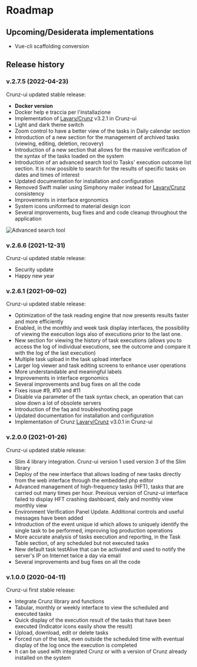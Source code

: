 # Roadmap

## Upcoming/Desiderata implementations

* Vue-cli scaffolding conversion


## Release history

### v.2.7.5 (2022-04-23)

Crunz-ui updated stable release:
* **Docker version**
* Docker help e traccia per l'installazione
* Implementation of [Lavary/Crunz](https://github.com/lavary/crunz) v3.2.1 in Crunz-ui
* Light and dark theme switch
* Zoom control to have a better view of the tasks in  Daily calendar section
* Introduction of a new section for the management of archived tasks (viewing, editing, deletion, recovery)
* Introduction of a new section that allows for the massive verification of the syntax of the tasks loaded on the system
* Introduction of an advanced search tool to Tasks' execution outcome list section. It is now possible to search for the results of specific tasks on dates and times of interest
* Updated documentation for installation and configuration
* Removed Swift mailer using Simphony mailer instead for [Lavary/Crunz](https://github.com/lavary/crunz) consistency
* Improvements in interface ergonomics
* System icons uniformed to material design icon
* Several improvements, bug fixes and and code cleanup throughout the application

![Advanced search tool](https://user-images.githubusercontent.com/9921890/154231756-d85229e6-5de5-44c6-893f-fdc8c6ecefe7.png)


### v.2.6.6 (2021-12-31)

Crunz-ui updated stable release:
* Security update
* Happy new year

### v.2.6.1 (2021-09-02)

Crunz-ui updated stable release:
* Optimization of the task reading engine that now presents results faster and more efficiently
* Enabled, in the monthly and week task display interfaces, the possibility of viewing the execution logs also of executions prior to the last one.
* New section for viewing the history of task executions (allows you to access the log of individual executions, see the outcome and compare it with the log of the last execution)
* Multiple task upload in the task upload interface
* Larger log viewer and task editing screens to enhance user operations
* More understandable and meaningful labels
* Improvements in interface ergonomics
* Several improvements and bug fixes on all the code
* Fixes issue #9, #10 and #11
* Disable via parameter of the task syntax check, an operation that can slow down a lot of obsolete servers
* Introduction of the faq and troubleshooting page
* Updated documentation for installation and configuration
* Implementation of Crunz [Lavary/Crunz](https://github.com/lavary/crunz) v3.0.1 in Crunz-ui

### v.2.0.0 (2021-01-26)

Crunz-ui updated stable release:
* Slim 4 library integration. Crunz-ui version 1 used version 3 of the Slim library
* Deploy of the new interface that allows loading of new tasks directly from the web interface through the embedded php editor
* Advanced management of high-frequency tasks (HFT), tasks that are carried out many times per hour. Previous version of Crunz-ui interface failed to display HFT crashing dashboard, daily and monthly view monthly view
* Environment Verification Panel Update. Additional controls and useful messages have been added
* Introduction of the event unique id which allows to uniquely identify the single task to be performed, improving log production operations
* More accurate analysis of tasks execution and reporting, in the Task Table section, of any scheduled but not executed tasks
* New default task testAlive that can be activated and used to notify the server's IP on Internet twice a day via email
* Several improvements and bug fixes on all the code

### v.1.0.0 (2020-04-11)

Crunz-ui first stable release:
* Integrate Crunz library and functions
* Tabular, monthly or weekly interface to view the scheduled and executed tasks
* Quick display of the execution result of the tasks that have been executed (Indicator icons easily show the result)
* Upload, download, edit or delete tasks
* Forced run of the task, even outside the scheduled time with eventual display of the log once the execution is completed
* It can be used with integrated Crunz or with a version of Crunz already installed on the system
